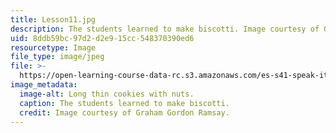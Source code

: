```yaml
---
title: Lesson11.jpg
description: The students learned to make biscotti. Image courtesy of Graham Gordon Ramsay.
uid: 8ddb59bc-97d2-d2e9-15cc-548370390ed6
resourcetype: Image
file_type: image/jpeg
file: >-
  https://open-learning-course-data-rc.s3.amazonaws.com/es-s41-speak-italian-with-your-mouth-full-spring-2012/8ddb59bc97d2d2e915cc548370390ed6_Lesson11.jpg
image_metadata:
  image-alt: Long thin cookies with nuts.
  caption: The students learned to make biscotti.
  credit: Image courtesy of Graham Gordon Ramsay.
---
```


